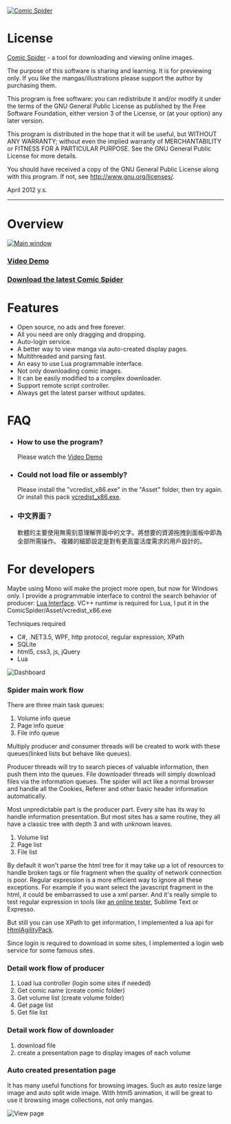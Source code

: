 [![Comic Spider](https://raw.github.com/ysmood/ComicSpider/master/Documentation/contents/img/splash_screen.png)](https://github.com/downloads/ysmood/ComicSpider/Comic_Spider.zip)

# License

[Comic Spider](https://github.com/ysmood/ComicSpider) - a tool for downloading and viewing online images.

The purpose of this software is sharing and learning. It is for previewing only.
If you like the mangas/illustrations please support the author by purchasing them.

This program is free software: you can redistribute it and/or modify 
it under the terms of the GNU General Public License as published by 
the Free Software Foundation, either version 3 of the License, or 
(at your option) any later version. 

This program is distributed in the hope that it will be useful, 
but WITHOUT ANY WARRANTY; without even the implied warranty of 
MERCHANTABILITY or FITNESS FOR A PARTICULAR PURPOSE. See the 
GNU General Public License for more details. 

You should have received a copy of the GNU General Public License 
along with this program. If not, see http://www.gnu.org/licenses/.

April 2012 y.s.

**************************************************************************************************************

# Overview

[![Main window](https://raw.github.com/ysmood/ComicSpider/master/Documentation/contents/img/snap/main.png)](http://www.tudou.com/v/Cm3deG4DLak/&rpid=2572312&resourceId=2572312_04_05_99/v.swf)

### [Video Demo](http://www.tudou.com/v/Cm3deG4DLak/&rpid=2572312&resourceId=2572312_04_05_99/v.swf)

### [Download the latest Comic Spider](http://ysmood.org/upload/comicspider/Comic_Spider.zip)

# Features

* Open source, no ads and free forever. 
* All you need are only dragging and dropping.
* Auto-login service.
* A better way to view manga via auto-created display pages.
* Multithreaded and parsing fast.
* An easy to use Lua programmable interface.
* Not only downloading comic images.
* It can be easily modified to a complex downloader.
* Support remote script controller.
* Always get the latest parser without updates.

# FAQ

* ### How to use the program?

   Please watch the [Video Demo](http://www.tudou.com/v/Cm3deG4DLak/&rpid=2572312&resourceId=2572312_04_05_99/v.swf)

* ### Could not load file or assembly?
   Please install the "vcredist_x86.exe" in the "Asset" folder, then try again.
   Or install this pack [vcredist_x86.exe](http://www.microsoft.com/en-us/download/details.aspx?id=26368).

* ### 中文界面？

   軟體的主要使用無需刻意理解界面中的文字。將想要的資源拖拽到面板中即為全部所需操作。
   複雜的細節設定是對有更高靈活度需求的用戶設計的。

# For developers

Maybe using Mono will make the project more open, but now for Windows only.
I provide a programmable interface to control the search behavior of producer: [Lua Interface](http://luaforge.net/projects/luainterface/).
VC++ runtime is required for Lua, I put it in the ComicSpider/Asset/vcredist_x86.exe

Techniques required

* C#, .NET3.5, WPF, http protocol, regular expression, XPath
* SQLite
* html5, css3, js, jQuery
* Lua

![Dashboard](https://raw.github.com/ysmood/ComicSpider/master/Documentation/contents/img/snap/dashboard.png)

### Spider main work flow

There are three main task queues:

1. Volume info queue
1. Page info queue
2. File info queue

Multiply producer and consumer threads will be created to work with these queues(linked lists but behave like queues).

Producer threads will try to search pieces of valuable information, then push them into the queues.
File downloader threads will simply download files via the information queues.
The spider will act like a normal browser and handle all the Cookies,
Referer and other basic header information automatically.

Most unpredictable part is the producer part. Every site has its way to handle information presentation.
But most sites has a same routine, they all have a classic tree with depth 3 and with unknown leaves.

1. Volume list
2. Page list
3. File list

By default it won't parse the html tree for it may take up a lot of resources to handle broken tags or file fragment when the quality of network connection is poor.
Regular expression is a more efficient way to ignore all these exceptions.
For example if you want select the javascript fragment in the html, it could be embarrassed to use a xml parser.
And it's really simple to test regular expression in tools like [an online tester](http://myregextester.com/), Sublime Text or Expresso.

But still you can use XPath to get information, I implemented a lua api for [HtmlAgilityPack](http://htmlagilitypack.codeplex.com/).

Since login is required to download in some sites, I implemented a login web service for some famous sites.

### Detail work flow of producer

1. Load lua controller (login some sites if needed)
1. Get comic name (create comic folder)
2. Get volume list (create volume folder)
3. Get page list
4. Get file list

### Detail work flow of downloader

1. download file
2. create a presentation page to display images of each volume

### Auto created presentation page

It has many useful functions for browsing images. Such as auto resize large image and auto split wide image.
With html5 animation, it will be great to use it browsing image collections, not only mangas.

![View page](https://raw.github.com/ysmood/ComicSpider/master/Documentation/contents/img/snap/view.png)
